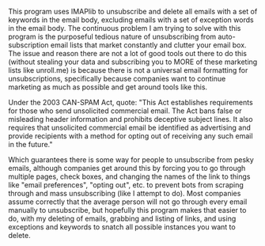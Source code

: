 This program uses IMAPlib to unsubscribe and delete all emails with a set of keywords in the email body, excluding emails with a set of exception words in the email body.
The continuous problem I am trying to solve with this program is the purposeful tedious nature of unsubscribing from auto-subscription email lists that market constantly and clutter your email box.
The issue and reason there are not a lot of good tools out there to do this (without stealing your data and subscribing you to MORE of these marketing lists like unroll.me) is because there is not a
universal email formatting for unsubscriptions, specifically because companies want to continue marketing as much as possible and get around tools like this.

Under the 2003 CAN-SPAM Act, quote:
"This Act establishes requirements for those who send unsolicited commercial email. The Act bans false or misleading header information and prohibits deceptive subject lines. It also requires that unsolicited commercial email be identified as advertising and provide recipients with a method for opting out of receiving any such email in the future."

Which guarantees there is some way for people to unsubscribe from pesky emails, although companies get around this by forcing you to go through multiple pages, check boxes, and changing the names of the link to things like
"email preferences", "opting out", etc. to prevent bots from scraping through and mass unsubscribing (like I attempt to do). Most companies assume correctly that the average person will not go through every email manually to unsubscribe, but hopefully this program makes that easier to do, with my deleting of emails, grabbing and listing of links, and using exceptions and keywords to snatch all possible instances you want to delete.
